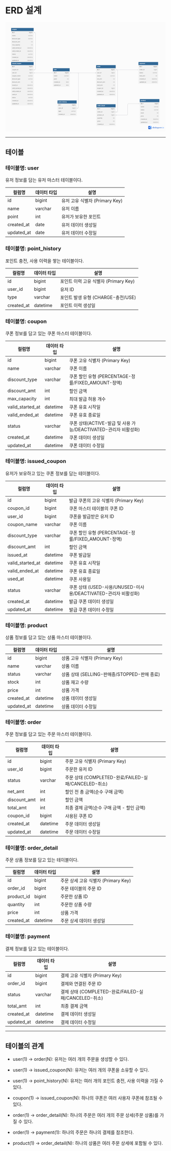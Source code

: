 # ERD 설계

![ERD](/assets/images/erd/erd.png)

----

## 테이블
### 테이블명: user
유저 정보를 담는 유저 마스터 테이블이다.

| 컬럼명        | 데이터 타입 | 설명                            |
|---------------|-------------|---------------------------------|
| id            | bigint      | 유저 고유 식별자 (Primary Key)   |
| name          | varchar     | 유저 이름                       |
| point         | int         | 유저가 보유한 포인트             |
| created_at    | date        | 유저 데이터 생성일               |
| updated_at    | date        | 유저 데이터 수정일               |

### 테이블명: point_history
포인트 충전, 사용 이력을 쌓는 테이블이다.

| 컬럼명        | 데이터 타입 | 설명                        |
|---------------|-------------|---------------------------|
| id            | bigint      | 포인트 이력 고유 식별자 (Primary Key) |
| user_id       | bigint      | 유저 ID                     |
| type          | varchar     | 포인트 발생 유형 (CHARGE-충전/USE) |
| created_at    | datetime    | 포인트 이력 생성일                |

### 테이블명: coupon
쿠폰 정보를 담고 있는 쿠폰 마스터 테이블이다.

| 컬럼명              | 데이터 타입   | 설명                                        |
|------------------|----------|-------------------------------------------|
| id               | bigint   | 쿠폰 고유 식별자 (Primary Key)                   |
| name             | varchar  | 쿠폰 이름                                     |
| discount_type    | varchar  | 쿠폰 할인 유형 (PERCENTAGE-정률/FIXED_AMOUNT-정액)  |
| discount_amt     | int      | 할인 금액                                     |
| max_capacity     | int      | 최대 발급 허용 개수                               |
| valid_started_at | datetime | 쿠폰 유효 시작일                                 |
| valid_ended_at   | datetime | 쿠폰 유효 종료일                                 |
| status           | varchar  | 쿠폰 상태(ACTIVE-발급 및 사용 가능/DEACTIVATED-관리자 비활성화) |
| created_at       | datetime | 쿠폰 데이터 생성일                                |
| updated_at       | datetime | 쿠폰 데이터 수정일                                |

### 테이블명: issued_coupon
유저가 보유하고 있는 쿠폰 정보를 담는 테이블이다.

| 컬럼명              | 데이터 타입 | 설명                                       |
|------------------|-------------|------------------------------------------|
| id               | bigint      | 발급 쿠폰의 고유 식별자 (Primary Key)              |
| coupon_id        | bigint      | 쿠폰 마스터 테이블의 쿠폰 ID                        |
| user_id          | bigint      | 쿠폰을 발급받은 유저 ID                           |
| coupon_name      | varchar     | 쿠폰 이름                                    |
| discount_type    | varchar     | 쿠폰 할인 유형 (PERCENTAGE-정률/FIXED_AMOUNT-정액) |
| discount_amt     | int         | 할인 금액                                    |
| issued_at        | datetime    | 쿠폰 발급일                                   | 
| valid_started_at | datetime    | 쿠폰 유효 시작일                                |
| valid_ended_at   | datetime    | 쿠폰 유효 종료일                                |
| used_at          | datetime    | 쿠폰 사용일                                   |
| status           | varchar     | 쿠폰 상태 (USED-사용/UNUSED-미사용/DEACTIVATED-관리자 비활성화)              |
| created_at       | datetime    | 발급 쿠폰 데이터 생성일                            |
| updated_at       | datetime    | 발급 쿠폰 데이터 수정일                            |

### 테이블명: product
상품 정보를 담고 있는 상품 마스터 테이블이다.

| 컬럼명        | 데이터 타입 | 설명                                |
|---------------|-------------|-----------------------------------|
| id            | bigint      | 상품 고유 식별자 (Primary Key)           |
| name          | varchar     | 상품 이름                             |
| status        | varchar     | 상품 상태 (SELLING-판매중/STOPPED-판매 종료) |
| stock         | int         | 상품 재고 수량                          |
| price         | int         | 상품 가격                             |
| created_at    | datetime    | 상품 데이터 생성일                        |
| updated_at    | datetime    | 상품 데이터 수정일                        |

### 테이블명: order
주문 정보를 담고 있는 주문 마스터 테이블이다.

| 컬럼명        | 데이터 타입 | 설명                             |
|---------------|-------------|--------------------------------|
| id            | bigint      | 주문 고유 식별자 (Primary Key)        |
| user_id       | bigint      | 주문한 유저 ID                      |
| status        | varchar     | 주문 상태 (COMPLETED-완료/FAILED-실패/CANCELED-취소) |
| net_amt       | int         | 할인 전 총 금액(순수 구매 금액)            |
| discount_amt  | int         | 할인 금액                          |
| total_amt     | int         | 최종 결제 금액(순수 구매 금액 - 할인 금액)     |
| coupon_id     | bigint      | 사용된 쿠폰 ID                      |
| created_at    | datetime    | 주문 데이터 생성일                     |
| updated_at    | datetime    | 주문 데이터 수정일                     |

### 테이블명: order_detail
주문 상품 정보를 담고 있는 테이블이다.

| 컬럼명        | 데이터 타입 | 설명                         |
|---------------|-------------|----------------------------|
| id            | bigint      | 주문 상세 고유 식별자 (Primary Key) |
| order_id      | bigint      | 주문 테이블의 주문 ID              |
| product_id    | bigint      | 주문한 상품 ID                  |
| quantity      | int         | 주문한 상품 수량                  |
| price         | int         | 상품 가격                      |
| created_at    | datetime    | 주문 상세 데이터 생성일              |

### 테이블명: payment
결제 정보를 담고 있는 테이블이다.

| 컬럼명        | 데이터 타입 | 설명                                         |
|---------------|-------------|--------------------------------------------|
| id            | bigint      | 결제 고유 식별자 (Primary Key)                    |
| order_id      | bigint      | 결제와 연결된 주문 ID                              |
| status        | varchar     | 결제 상태 (COMPLETED-완료/FAILED-실패/CANCELED-취소) |
| total_amt     | int         | 최종 결제 금액                                  |
| created_at    | datetime    | 결제 데이터 생성일                                 |
| updated_at    | datetime    | 결제 데이터 수정일                                 |

---- 

## 테이블의 관계
* user(1) -> order(N): 유저는 여러 개의 주문을 생성할 수 있다.
* user(1) -> issued_coupon(N): 유저는 여러 개의 쿠폰을 소유할 수 있다.
* user(1) -> point_history(N): 유저는 여러 개의 포인트 충전, 사용 이력을 가질 수 있다.


* coupon(1) -> issued_coupon(N): 하나의 쿠폰은 여러 사용자 쿠폰에 참조될 수 있다.


* order(1) -> order_detail(N): 하나의 주문은 여러 개의 주문 상세(주문 상품)를 가질 수 있다.
* order(1) -> payment(1): 하나의 주문은 하나의 결제를 참조한다.


* product(1) -> order_detail(N): 하나의 상품은 여러 주문 상세에 포함될 수 있다.  